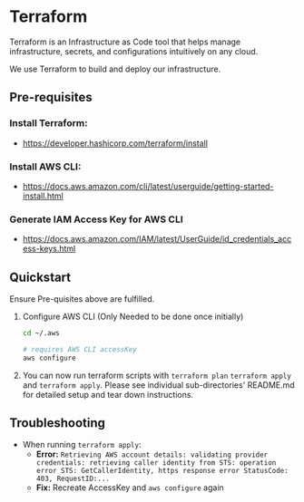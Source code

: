 # Terraform

Terraform is an Infrastructure as Code tool that helps manage infrastructure, secrets, and configurations intuitively on any cloud.

We use Terraform to build and deploy our infrastructure.

## Pre-requisites
### Install Terraform:
- https://developer.hashicorp.com/terraform/install

### Install AWS CLI:
- https://docs.aws.amazon.com/cli/latest/userguide/getting-started-install.html

### Generate IAM Access Key for AWS CLI
- https://docs.aws.amazon.com/IAM/latest/UserGuide/id_credentials_access-keys.html

## Quickstart
Ensure Pre-quisites above are fulfilled.
1. Configure AWS CLI (Only Needed to be done once initially)
    ```sh
    cd ~/.aws

    # requires AWS CLI accessKey
    aws configure
    ```
2. You can now run terraform scripts with `terraform plan` `terraform apply` and `terraform apply`. Please see individual sub-directories' README.md for detailed setup and tear down instructions.

## Troubleshooting
- When running `terraform apply`:
    - **Error:** `Retrieving AWS account details: validating provider credentials: retrieving caller identity from STS: operation error STS: GetCallerIdentity, https response error StatusCode: 403, RequestID:...`
    - **Fix:** Recreate AccessKey and `aws configure` again